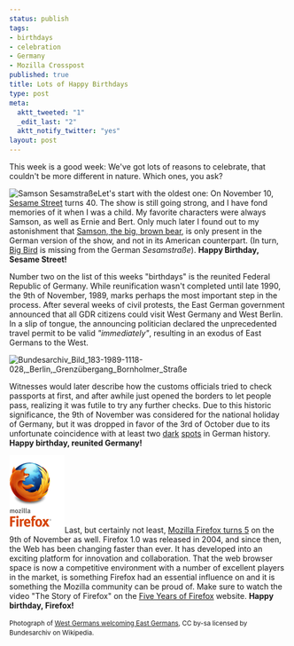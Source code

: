 ```yaml
--- 
status: publish
tags: 
- birthdays
- celebration
- Germany
- Mozilla Crosspost
published: true
title: Lots of Happy Birthdays
type: post
meta: 
  aktt_tweeted: "1"
  _edit_last: "2"
  aktt_notify_twitter: "yes"
layout: post
---
```

This week is a good week: We've got lots of reasons to celebrate, that couldn't be more different in nature. Which ones, you ask?

<img src="/media/wp/2009/11/Samson_Sesamstraße.png" alt="Samson Sesamstraße" title="Samson Sesamstraße" width="197" height="293" class="alignright size-full wp-image-2454" />Let's start with the oldest one: On November 10, <a href="http://en.wikipedia.org/wiki/Sesame_street">Sesame Street</a> turns 40. The show is still going strong, and I have fond memories of it when I was a child. My favorite characters were always Samson, as well as Ernie and Bert. Only much later I found out to my astonishment that <a href="http://en.wikipedia.org/wiki/Sesamstra%C3%9Fe">Samson, the big, brown bear</a>, is only present in the German version of the show, and not in its American counterpart. (In turn, <a href="http://en.wikipedia.org/wiki/Big_bird">Big Bird</a> is missing from the German <em>Sesamstraße</em>). <strong>Happy Birthday, Sesame Street!</strong>

Number two on the list of this weeks "birthdays" is the reunited Federal Republic of Germany. While reunification wasn't completed until late 1990, the 9th of November, 1989, marks perhaps the most important step in the process. After several weeks of civil protests, the East German government announced that all GDR citizens could visit West Germany and West Berlin. In a slip of tongue, the announcing politician declared the unprecedented travel permit to be valid <em>"immediately"</em>, resulting in an exodus of East Germans to the West.

<img src="/media/wp/2009/11/Bundesarchiv_Bild_183-1989-1118-028_Berlin_Grenzübergang_Bornholmer_Straße-300x187.jpg" alt="Bundesarchiv_Bild_183-1989-1118-028,_Berlin,_Grenzübergang_Bornholmer_Straße" title="Bundesarchiv_Bild_183-1989-1118-028,_Berlin,_Grenzübergang_Bornholmer_Straße" width="300" height="187" class="alignnone size-medium wp-image-2456" />

Witnesses would later describe how the customs officials tried to check passports at first, and after awhile just opened the borders to let people pass, realizing it was futile to try any further checks. Due to this historic significance, the 9th of November was considered for the national holiday of Germany, but it was dropped in favor of the 3rd of October due to its unfortunate coincidence with at least two <a href="http://en.wikipedia.org/wiki/Beer_Hall_Putsch">dark</a> <a href="http://en.wikipedia.org/wiki/Kristallnacht">spots</a> in German history. <strong>Happy birthday, reunited Germany!</strong>

<img src="/media/wp/2009/11/mozilla-firefox.png" alt="Mozilla Firefox" title="Mozilla Firefox" width="100" height="140" class="alignright size-full wp-image-2458" />Last, but certainly not least, <a href="http://www.spreadfirefox.com/5years/">Mozilla Firefox turns 5</a> on the 9th of November as well. Firefox 1.0 was released in 2004, and since then, the Web has been changing faster than ever. It has developed into an exciting platform for innovation and collaboration. That the web browser space is now a competitive environment with a number of excellent players in the market, is something Firefox had an essential influence on and it is something the Mozilla community can be proud of. Make sure to watch the video "The Story of Firefox" on the <a href="http://www.spreadfirefox.com/5years/">Five Years of Firefox</a> website. <strong>Happy birthday, Firefox!</strong>

<small>Photograph of <a href="http://de.wikipedia.org/wiki/Datei:Bundesarchiv_Bild_183-1989-1118-028,_Berlin,_Grenz%C3%BCbergang_Bornholmer_Stra%C3%9Fe.jpg">West Germans welcoming East Germans</a>, CC by-sa licensed by Bundesarchiv on Wikipedia.</small>
